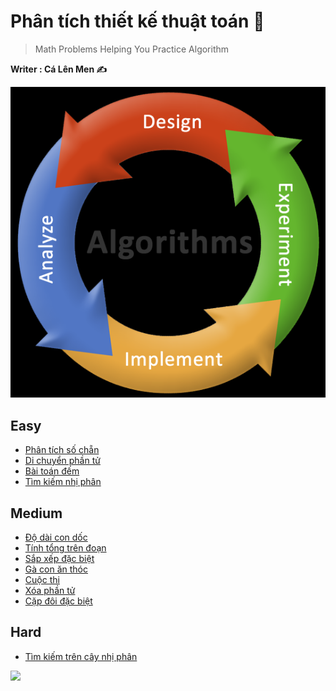 # Phân tích thiết kế thuật toán 📖
> Math Problems Helping You Practice Algorithm

**Writer : Cá Lên Men ✍️**

![Algorithm Exercises](https://github.com/Ca-Len-Men/Algorithm/blob/Learning-Test/BGA.png)

## Easy
- [Phân tích số chẵn](https://github.com/Ca-Len-Men/Algorithm/tree/Learning-Test/Test%203)
- [Di chuyển phần tử](https://github.com/Ca-Len-Men/Algorithm/tree/Learning-Test/Test%207)
- [Bài toán đếm](https://github.com/Ca-Len-Men/Algorithm/tree/Learning-Test/Test%209)
- [Tìm kiếm nhị phân](https://github.com/Ca-Len-Men/Algorithm/tree/Learning-Test/Test%2011)

## Medium
- [Độ dài con dốc](https://github.com/Ca-Len-Men/Algorithm/tree/Learning-Test/Test%201)
- [Tính tổng trên đoạn](https://github.com/Ca-Len-Men/Algorithm/tree/Learning-Test/Test%202)
- [Sắp xếp đặc biệt](https://github.com/Ca-Len-Men/Algorithm/tree/Learning-Test/Test%204)
- [Gà con ăn thóc](https://github.com/Ca-Len-Men/Algorithm/tree/Learning-Test/Test%206)
- [Cuộc thi](https://github.com/Ca-Len-Men/Algorithm/tree/Learning-Test/Test%208)
- [Xóa phần tử](https://github.com/Ca-Len-Men/Algorithm/tree/Learning-Test/Test%2010)
- [Cặp đôi đặc biệt](https://github.com/Ca-Len-Men/Algorithm/tree/Learning-Test/Test%2012)

## Hard
- [Tìm kiếm trên cây nhị phân](https://github.com/Ca-Len-Men/Algorithm/tree/Learning-Test/Test%205)

![](https://komarev.com/ghpvc/?username=Ca-Len-Men)
